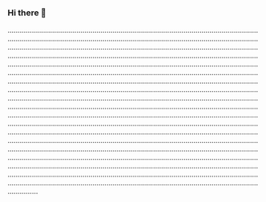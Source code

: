 ### Hi there 👋

...................................................................................................................................................................................................................................................................................................................................................................................................................................................................................................................................................................................................................................................................................................................................................................................................................................................................................................................................................................................................................................................................................................................................................................................................................................................................................................................................................................................................................................................................................................................................................................................................................................................................................................................................................................................................................................................................................................................................................................................................................................................................................................................................................................................................................................................................................................................................................................................................................................................................